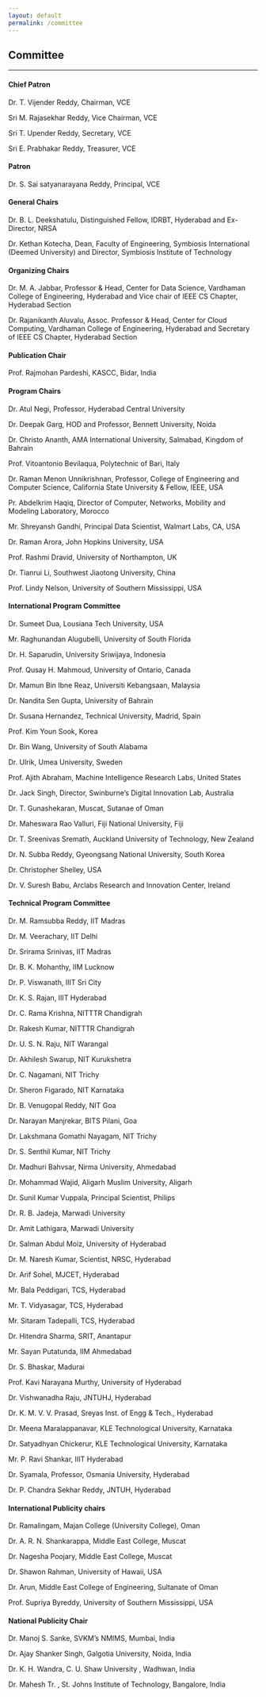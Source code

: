 ```yaml
---
layout: default
permalink: /committee
---
```

## Committee
---

#### Chief Patron

Dr. T. Vijender Reddy, Chairman, VCE

Sri M. Rajasekhar Reddy, Vice Chairman, VCE

Sri T. Upender Reddy, Secretary, VCE

Sri E. Prabhakar Reddy, Treasurer, VCE

#### Patron

Dr. S. Sai satyanarayana Reddy, Principal, VCE

#### General Chairs

Dr. B. L. Deekshatulu, Distinguished Fellow, IDRBT, Hyderabad and Ex-Director, NRSA

Dr. Kethan Kotecha, Dean, Faculty of Engineering, Symbiosis International (Deemed University) and Director, Symbiosis Institute of Technology

#### Organizing Chairs

Dr. M. A. Jabbar, Professor & Head, Center for Data Science, Vardhaman College of Engineering, Hyderabad and Vice chair of IEEE CS Chapter, Hyderabad Section

Dr. Rajanikanth Aluvalu, Assoc. Professor & Head, Center for Cloud Computing, Vardhaman College of Engineering, Hyderabad and Secretary of IEEE CS Chapter, Hyderabad Section

#### Publication Chair

Prof. Rajmohan Pardeshi, KASCC, Bidar, India

#### Program Chairs

Dr. Atul Negi, Professor, Hyderabad Central University 

Dr. Deepak Garg, HOD and Professor, Bennett University, Noida

Dr. Christo Ananth, AMA International University, Salmabad, Kingdom of Bahrain

Prof. Vitoantonio Bevilaqua, Polytechnic of Bari, Italy

Dr. Raman Menon Unnikrishnan, Professor, College of Engineering and Computer Science, California State University & Fellow, IEEE, USA

Pr. Abdelkrim Haqiq, Director of Computer, Networks, Mobility and Modeling Laboratory, Morocco

Mr. Shreyansh Gandhi, Principal Data Scientist, Walmart Labs, CA, USA

Dr. Raman Arora, John Hopkins University, USA

Prof. Rashmi Dravid, University of Northampton, UK

Dr. Tianrui Li, Southwest Jiaotong University, China

Prof. Lindy Nelson, University of Southern Mississippi, USA

#### International Program Committee

Dr. Sumeet Dua, Lousiana Tech University, USA

Mr. Raghunandan Alugubelli, University of South Florida

Dr. H. Saparudin, University Sriwijaya, Indonesia

Prof. Qusay H. Mahmoud, University of Ontario, Canada

Dr. Mamun Bin Ibne Reaz, Universiti Kebangsaan, Malaysia 

Dr. Nandita Sen Gupta, University of Bahrain 

Dr. Susana Hernandez, Technical University, Madrid, Spain

Prof. Kim Youn Sook, Korea

Dr. Bin Wang, University of South Alabama

Dr. Ulrik, Umea University, Sweden

Prof. Ajith Abraham, Machine Intelligence Research Labs, United States

Dr. Jack Singh, Director, Swinburne’s Digital Innovation Lab, Australia

Dr. T. Gunashekaran, Muscat, Sutanae of Oman

Dr. Maheswara Rao Valluri, Fiji National University, Fiji

Dr. T. Sreenivas Sremath, Auckland University of Technology, New Zealand

Dr. N. Subba Reddy, Gyeongsang National University, South Korea

Dr. Christopher Shelley, USA

Dr. V. Suresh Babu, Arclabs Research and Innovation Center, Ireland

#### Technical Program Committee

Dr. M. Ramsubba Reddy, IIT Madras

Dr. M. Veerachary, IIT Delhi

Dr. Srirama Srinivas, IIT Madras

Dr. B. K. Mohanthy, IIM Lucknow

Dr. P. Viswanath, IIIT Sri City

Dr. K. S. Rajan, IIIT Hyderabad

Dr. C. Rama Krishna, NITTTR Chandigrah

Dr. Rakesh Kumar, NITTTR Chandigrah

Dr. U. S. N. Raju, NIT Warangal

Dr. Akhilesh Swarup, NIT Kurukshetra

Dr. C. Nagamani, NIT Trichy

Dr. Sheron Figarado, NIT Karnataka

Dr. B. Venugopal Reddy, NIT Goa

Dr. Narayan Manjrekar, BITS Pilani, Goa

Dr. Lakshmana Gomathi Nayagam, NIT Trichy

Dr. S. Senthil Kumar, NIT Trichy

Dr. Madhuri Bahvsar, Nirma University, Ahmedabad

Dr. Mohammad Wajid, Aligarh Muslim University, Aligarh

Dr. Sunil Kumar Vuppala, Principal Scientist, Philips

Dr. R. B. Jadeja, Marwadi University

Dr. Amit Lathigara, Marwadi University

Dr. Salman Abdul Moiz, University of Hyderabad

Dr. M. Naresh Kumar, Scientist, NRSC, Hyderabad

Dr. Arif Sohel, MJCET, Hyderabad

Mr. Bala Peddigari, TCS, Hyderabad

Mr. T. Vidyasagar, TCS, Hyderabad

Mr. Sitaram Tadepalli, TCS, Hyderabad 

Dr. Hitendra Sharma, SRIT, Anantapur

Mr. Sayan Putatunda, IIM Ahmedabad

Dr. S. Bhaskar, Madurai

Prof. Kavi Narayana Murthy, University of Hyderabad

Dr. Vishwanadha Raju, JNTUHJ, Hyderabad

Dr. K. M. V. V. Prasad, Sreyas Inst. of Engg & Tech., Hyderabad

Dr. Meena Maralappanavar, KLE Technological University, Karnataka

Dr. Satyadhyan Chickerur, KLE Technological University, Karnataka

Mr. P. Ravi Shankar, IIIT Hyderabad

Dr. Syamala, Professor, Osmania University, Hyderabad

Dr. P. Chandra Sekhar Reddy, JNTUH, Hyderabad

#### International Publicity chairs

Dr. Ramalingam, Majan College (University College), Oman

Dr. A. R. N. Shankarappa, Middle East College, Muscat

Dr. Nagesha Poojary, Middle East College, Muscat

Dr. Shawon Rahman, University of Hawaii, USA

Dr. Arun, Middle East College of Engineering, Sultanate of Oman

Prof. Supriya Byreddy, University of Southern Mississippi, USA

#### National Publicity Chair

Dr. Manoj S. Sanke, SVKM’s NMIMS, Mumbai, India

Dr. Ajay Shanker Singh, Galgotia University, Noida, India

Dr. K. H. Wandra, C. U. Shaw University , Wadhwan, India

Dr. Mahesh Tr. , St. Johns Institute of Technology, Bangalore, India